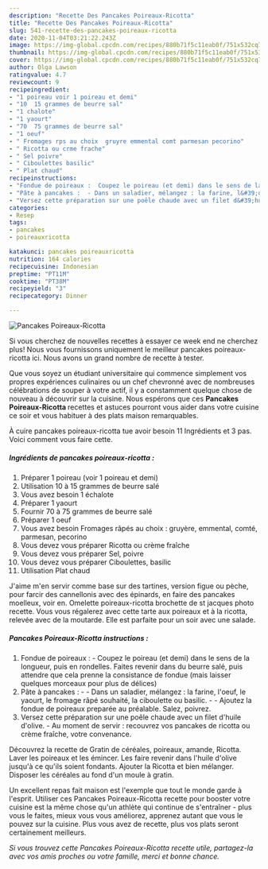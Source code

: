 ```yaml
---
description: "Recette Des Pancakes Poireaux-Ricotta"
title: "Recette Des Pancakes Poireaux-Ricotta"
slug: 541-recette-des-pancakes-poireaux-ricotta
date: 2020-11-04T03:21:22.243Z
image: https://img-global.cpcdn.com/recipes/880b71f5c11eab0f/751x532cq70/pancakes-poireaux-ricotta-photo-principale-de-la-recette.jpg
thumbnail: https://img-global.cpcdn.com/recipes/880b71f5c11eab0f/751x532cq70/pancakes-poireaux-ricotta-photo-principale-de-la-recette.jpg
cover: https://img-global.cpcdn.com/recipes/880b71f5c11eab0f/751x532cq70/pancakes-poireaux-ricotta-photo-principale-de-la-recette.jpg
author: Olga Lawson
ratingvalue: 4.7
reviewcount: 9
recipeingredient:
- "1 poireau voir 1 poireau et demi"
- "10  15 grammes de beurre sal"
- "1 chalote"
- "1 yaourt"
- "70  75 grammes de beurre sal"
- "1 oeuf"
- " Fromages rps au choix  gruyre emmental comt parmesan pecorino"
- " Ricotta ou crme frache"
- " Sel poivre"
- " Ciboulettes basilic"
- " Plat chaud"
recipeinstructions:
- "Fondue de poireaux :  Coupez le poireau (et demi) dans le sens de la longueur, puis en rondelles. Faites revenir dans du beurre salé, puis attendre que cela prenne la consistance de fondue (mais laisser quelques morceaux pour plus de délices)"
- "Pâte à pancakes :  - Dans un saladier, mélangez : la farine, l&#39;oeuf, le yaourt, le fromage râpé souhaité, la ciboulette ou basilic.  - Ajoutez la fondue de poireaux preparée au préalable. Salez, poivrez."
- "Versez cette préparation sur une poêle chaude avec un filet d&#39;huile d&#39;olive.  Au moment de servir : recouvrez vos pancakes de ricotta ou crème fraîche, votre convenance."
categories:
- Resep
tags:
- pancakes
- poireauxricotta

katakunci: pancakes poireauxricotta 
nutrition: 164 calories
recipecuisine: Indonesian
preptime: "PT11M"
cooktime: "PT38M"
recipeyield: "3"
recipecategory: Dinner

---
```



![Pancakes Poireaux-Ricotta](https://img-global.cpcdn.com/recipes/880b71f5c11eab0f/751x532cq70/pancakes-poireaux-ricotta-photo-principale-de-la-recette.jpg)

Si vous cherchez de nouvelles recettes à essayer ce week end ne cherchez plus! Nous vous fournissons uniquement le meilleur pancakes poireaux-ricotta ici. Nous avons un grand nombre de recette à tester.

Que vous soyez un étudiant universitaire qui commence simplement vos propres expériences culinaires ou un chef chevronné avec de nombreuses célébrations de souper à votre actif, il y a constamment quelque chose de nouveau à découvrir sur la cuisine. Nous espérons que ces <strong> Pancakes Poireaux-Ricotta </strong> recettes et astuces pourront vous aider dans votre cuisine ce soir et vous habituer à des plats maison remarquables.

<!--inarticleads1-->

À cuire pancakes poireaux-ricotta tue avoir besoin 11 Ingrédients et 3 pas. Voici comment vous faire cette.

##### Ingrédients de pancakes poireaux-ricotta :

1. Préparer 1 poireau (voir 1 poireau et demi)
1. Utilisation 10 à 15 grammes de beurre salé
1. Vous avez besoin 1 échalote
1. Préparer 1 yaourt
1. Fournir 70 à 75 grammes de beurre salé
1. Préparer 1 oeuf
1. Vous avez besoin  Fromages râpés au choix : gruyère, emmental, comté, parmesan, pecorino
1. Vous devez vous préparer  Ricotta ou crème fraîche
1. Vous devez vous préparer  Sel, poivre
1. Vous devez vous préparer  Ciboulettes, basilic
1. Utilisation  Plat chaud


J&#39;aime m&#39;en servir comme base sur des tartines, version figue ou pèche, pour farcir des cannellonis avec des épinards, en faire des pancakes moelleux, voir en. Omelette poireaux-ricotta brochette de st jacques photo recette. Vous vous régalerez avec cette tarte aux poireaux et à la ricotta, relevée avec de la moutarde. Elle est parfaite pour un soir avec une salade. 

<!--inarticleads2-->

##### Pancakes Poireaux-Ricotta instructions :

1. Fondue de poireaux :  - Coupez le poireau (et demi) dans le sens de la longueur, puis en rondelles. Faites revenir dans du beurre salé, puis attendre que cela prenne la consistance de fondue (mais laisser quelques morceaux pour plus de délices)
1. Pâte à pancakes :  - - Dans un saladier, mélangez : la farine, l&#39;oeuf, le yaourt, le fromage râpé souhaité, la ciboulette ou basilic.  - - Ajoutez la fondue de poireaux preparée au préalable. Salez, poivrez.
1. Versez cette préparation sur une poêle chaude avec un filet d&#39;huile d&#39;olive.  - Au moment de servir : recouvrez vos pancakes de ricotta ou crème fraîche, votre convenance.


Découvrez la recette de Gratin de céréales, poireaux, amande, Ricotta. Laver les poireaux et les émincer. Les faire revenir dans l&#39;huile d&#39;olive jusqu&#39;à ce qu&#39;ils soient fondants. Ajouter la Ricotta et bien mélanger. Disposer les céréales au fond d&#39;un moule à gratin. 

<!--inarticleads1-->

<p>
Un excellent repas fait maison est l'exemple que tout le monde garde à l'esprit. Utiliser ces Pancakes Poireaux-Ricotta recette pour booster votre cuisine est la même chose qu'un athlète qui continue de s'entraîner - plus vous le faites, mieux vous vous améliorez, apprenez autant que vous le pouvez sur la cuisine. Plus vous avez de recette, plus vos plats seront certainement meilleurs.
</p>

<p>
<i>Si vous trouvez cette Pancakes Poireaux-Ricotta recette utile, partagez-la avec vos amis proches ou votre famille, merci et bonne chance.</i>
</p>
